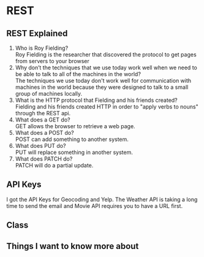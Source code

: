 # REST

## REST Explained

1. Who is Roy Fielding?\
Roy Fielding is the researcher that discovered the protocol to get pages from servers to your browser
2. Why don’t the techniques that we use today work well when we need to be able to talk to all of the machines in the world?\
The techniques we use today don't work well for communication with machines in the world because they were designed to talk to a small group of machines locally.
3. What is the HTTP protocol that Fielding and his friends created?\
Fielding and his friends created HTTP in order to "apply verbs to nouns" through the REST api.
4. What does a GET do?\
GET allows the browser to retrieve a web page.
5. What does a POST do?\
POST can add something to another system.
6. What does PUT do?\
PUT will replace something in another system.
7. What does PATCH do?\
PATCH will do a partial update.


## API Keys

I got the API Keys for Geocoding and Yelp. The Weather API is taking a long time to send the email and Movie API requires you to have a URL first.

## Class



## Things I want to know more about
